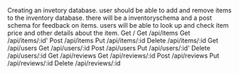 Creating an invetory database.
user should be able to add and remove items to the inventory database.
there will be a inventoryschema and a post schema for feedback on items.
users will be able to look up and check item price and other details about the item.
Get /
Get /api/items
Get /api/items/:id'
Post /api/items
Put /api/items/:id
Delete /api/items/:id
Get /api/users
Get /api/users/:id
Post /api/users
Put /api/users/:id'
Delete /api/users/:id
Get /api/reviews
Get /api/reviews/:id
Post /api/reviews
Put /api/reviews/:id
Delete /api/reviews/:id





